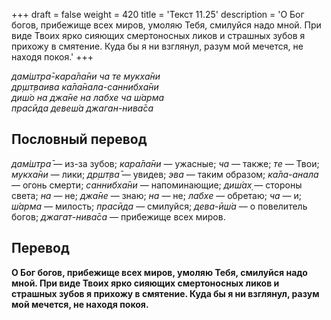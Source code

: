 +++
draft = false
weight = 420
title = 'Текст 11.25'
description = 'О Бог богов, прибежище всех миров, умоляю Тебя, смилуйся надо мной. При виде Твоих ярко сияющих смертоносных ликов и страшных зубов я прихожу в смятение. Куда бы я ни взглянул, разум мой мечется, не находя покоя.'
+++

_дам̇шт̣ра̄-кара̄ла̄ни ча те мукха̄ни  
др̣шт̣ваива ка̄ла̄нала-саннибха̄ни  
диш́о на джа̄не на лабхе ча ш́арма  
прасӣда девеш́а джаган-нива̄са_

## Пословный перевод

_дам̇шт̣ра̄_ — из-за зубов; _кара̄ла̄ни_ — ужасные; _ча_ — также; _те_ — Твои; _мукха̄ни_ — лики; _др̣шт̣ва̄_ — увидев; _эва_ — таким образом; _ка̄ла_\-_анала_ — огонь смерти; _саннибха̄ни_ — напоминающие; _диш́ах̣_ — стороны света; _на_ — не; _джа̄не_ — знаю; _на_ — не; _лабхе_ — обретаю; _ча_ — и; _ш́арма_ — милость; _прасӣда_ — смилуйся; _дева_\-_ӣш́а_ — о повелитель богов; _джагат_\-_нива̄са_ — прибежище всех миров.

## Перевод

**О Бог богов, прибежище всех миров, умоляю Тебя, смилуйся надо мной. При виде Твоих ярко сияющих смертоносных ликов и страшных зубов я прихожу в смятение. Куда бы я ни взглянул, разум мой мечется, не находя покоя.**
